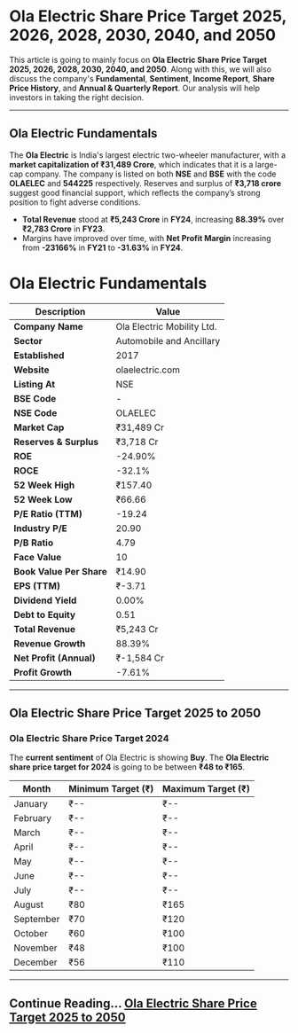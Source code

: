 # Ola Electric Share Price Target 2025, 2026, 2028, 2030, 2040, and 2050

This article is going to mainly focus on **Ola Electric Share Price Target 2025, 2026, 2028, 2030, 2040, and 2050**. Along with this, we will also discuss the company's **Fundamental**, **Sentiment**, **Income Report**, **Share Price History**, and **Annual & Quarterly Report**. Our analysis will help investors in taking the right decision.


---

## Ola Electric Fundamentals

The **Ola Electric** is India's largest electric two-wheeler manufacturer, with a **market capitalization of ₹31,489 Crore**, which indicates that it is a large-cap company. The company is listed on both **NSE** and **BSE** with the code **OLAELEC** and **544225** respectively. Reserves and surplus of **₹3,718 crore** suggest good financial support, which reflects the company’s strong position to fight adverse conditions.

- **Total Revenue** stood at **₹5,243 Crore** in **FY24**, increasing **88.39%** over **₹2,783 Crore** in **FY23**.
- Margins have improved over time, with **Net Profit Margin** increasing from **-23166%** in **FY21** to **-31.63%** in **FY24**.

# Ola Electric Fundamentals

| Description             | Value                     |
|-------------------------|--------------------------|
| **Company Name**       | Ola Electric Mobility Ltd. |
| **Sector**            | Automobile and Ancillary  |
| **Established**       | 2017                      |
| **Website**           | olaelectric.com |
| **Listing At**        | NSE                       |
| **BSE Code**          | -                         |
| **NSE Code**          | OLAELEC                   |
| **Market Cap**        | ₹31,489 Cr                |
| **Reserves & Surplus** | ₹3,718 Cr                 |
| **ROE**               | -24.90%                   |
| **ROCE**              | -32.1%                    |
| **52 Week High**      | ₹157.40                   |
| **52 Week Low**       | ₹66.66                    |
| **P/E Ratio (TTM)**   | -19.24                    |
| **Industry P/E**      | 20.90                     |
| **P/B Ratio**         | 4.79                      |
| **Face Value**        | 10                        |
| **Book Value Per Share** | ₹14.90                  |
| **EPS (TTM)**         | ₹-3.71                    |
| **Dividend Yield**    | 0.00%                     |
| **Debt to Equity**    | 0.51                      |
| **Total Revenue**     | ₹5,243 Cr                 |
| **Revenue Growth**    | 88.39%                    |
| **Net Profit (Annual)** | ₹-1,584 Cr              |
| **Profit Growth**     | -7.61%                    |

---

## Ola Electric Share Price Target 2025 to 2050

### Ola Electric Share Price Target 2024

The **current sentiment** of Ola Electric is showing **Buy**. The **Ola Electric share price target for 2024** is going to be between **₹48 to ₹165**.

| **Month**   | **Minimum Target (₹)** | **Maximum Target (₹)** |
|-------------|-------------------------|-------------------------|
| January     | ₹--                     | ₹--                    |
| February    | ₹--                    | ₹--                    |
| March       | ₹--                    | ₹--                    |
| April       | ₹--                    | ₹--                    |
| May         | ₹--                    | ₹--                    |
| June        | ₹--                    | ₹--                    |
| July        | ₹--                    | ₹--                    |
| August      | ₹80                    | ₹165                    |
| September   | ₹70                    | ₹120                    |
| October     | ₹60                    | ₹100                    |
| November    | ₹48                    | ₹100                    |
| December    | ₹56                    | ₹110                    |

---

## Continue Reading...  [Ola Electric Share Price Target 2025 to 2050](https://sharepricetarget.info/ola-electric-share-price-target/)

